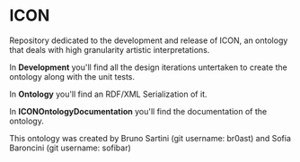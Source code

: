 # ICON
Repository dedicated to the development and release of ICON, an ontology that deals with high granularity artistic interpretations.


In **Development** you'll find all the design iterations untertaken to create the ontology along with the unit tests.


In **Ontology** you'll find an RDF/XML Serialization of it.


In **ICONOntologyDocumentation**
you'll find the documentation of the ontology.

This ontology was created by Bruno Sartini (git username: br0ast) and Sofia Baroncini (git username: sofibar)
